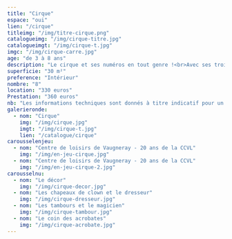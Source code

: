 ```yaml
---
title: "Cirque"
espace: "oui"
lien: "/cirque"
titleimg: "/img/titre-cirque.png"
catalogueimg: "/img/cirque-titre.jpg"
catalogueimgt: "/img/cirque-t.jpg"
imgc: "/img/cirque-carre.jpg"
age: "de 3 à 8 ans"
description: "Le cirque et ses numéros en tout genre !<br>Avec ses trois pistes et sa grande entrée, vos enfants plongent dans l'univers du cirque <br>et vous livrent des spectacles de haute voltige !<br>Dresseur, magicien, acrobate, clown, il y en a pour tous les talents !"
superficie: "30 m²"
preference: "Intérieur"
nombre: "8"
location: "330 euros"
Prestation: "360 euros"
nb: "Les informations techniques sont donnés à titre indicatif pour un cadre ludique optimal. <br>Elles sont ajustables à la situation : pour une superficie limitée on préférera un nombre réduit d'enfants, plus d'enfants necessitera une plus grande superficie de jeu, etc."
galerieronde:
  - nom: "Cirque"
    img: "/img/cirque.jpg"
    imgt: "/img/cirque-t.jpg"
    lien: "/catalogue/cirque"
carousselenjeu:
  - nom: "Centre de loisirs de Vaugneray - 20 ans de la CCVL"
    img: "/img/en-jeu-cirque.jpg"
  - nom: "Centre de loisirs de Vaugneray - 20 ans de la CCVL"
    img: "/img/en-jeu-cirque-2.jpg"
carousselnu:
  - nom: "Le décor"
    img: "/img/cirque-decor.jpg"
  - nom: "Les chapeaux de clown et le dresseur"
    img: "/img/cirque-dresseur.jpg"
  - nom: "Les tambours et le magicien"
    img: "/img/cirque-tambour.jpg"
  - nom: "Le coin des acrobates"
    img: "/img/cirque-acrobate.jpg"     
---
```

